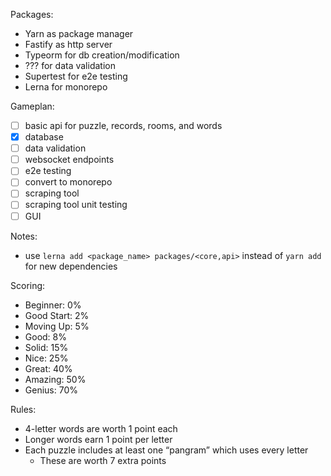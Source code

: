 Packages:

- Yarn as package manager
- Fastify as http server
- Typeorm for db creation/modification
- ??? for data validation
- Supertest for e2e testing
- Lerna for monorepo

Gameplan:

- [ ] basic api for puzzle, records, rooms, and words
- [x] database
- [ ] data validation
- [ ] websocket endpoints
- [ ] e2e testing
- [ ] convert to monorepo
- [ ] scraping tool
- [ ] scraping tool unit testing
- [ ] GUI

Notes:

- use `lerna add <package_name> packages/<core,api>` instead of `yarn add` for new dependencies

Scoring:

- Beginner: 0%
- Good Start: 2%
- Moving Up: 5%
- Good: 8%
- Solid: 15%
- Nice: 25%
- Great: 40%
- Amazing: 50%
- Genius: 70%

Rules:

- 4-letter words are worth 1 point each
- Longer words earn 1 point per letter
- Each puzzle includes at least one “pangram” which uses every letter
  - These are worth 7 extra points
